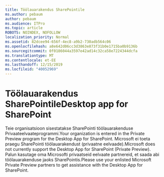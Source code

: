```yaml
---
title: Töölauarakendus SharePointile
ms.author: pebaum
author: pebaum
ms.audience: ITPro
ms.topic: article
ROBOTS: NOINDEX, NOFOLLOW
localization_priority: Normal
ms.assetid: 82dcee94-656f-4ec8-a9b2-730adb564c06
ms.openlocfilehash: a8e642d06cc3d3863e873f31b0e1715ba0b9136b
ms.sourcegitcommit: 0f0186044a3597e42ad14c32ca58e7224344dcfa
ms.translationtype: MT
ms.contentlocale: et-EE
ms.lasthandoff: 12/15/2019
ms.locfileid: "40052969"
---
```

# <a name="desktop-app-for-sharepoint"></a><span data-ttu-id="37985-102">Töölauarakendus SharePointile</span><span class="sxs-lookup"><span data-stu-id="37985-102">Desktop app for SharePoint</span></span>

<span data-ttu-id="37985-103">Teie organisatsioon sisestatakse SharePointi töölauarakenduse Privaateelvaateprogrammi.</span><span class="sxs-lookup"><span data-stu-id="37985-103">Your organization is entered in the Private Preview program for the Desktop App for SharePoint.</span></span> <span data-ttu-id="37985-104">Microsoft ei toeta praegu SharePointi töölauarakendust (privaatne eelvaade).</span><span class="sxs-lookup"><span data-stu-id="37985-104">Microsoft does not currently support the Desktop App for SharePoint (Private Preview).</span></span> <span data-ttu-id="37985-105">Palun kasutage oma Microsofti privaatseid eelvaate partnereid, et saada abi töölauarakenduse jaoks SharePointis.</span><span class="sxs-lookup"><span data-stu-id="37985-105">Please use your enlisted Microsoft Private Preview partners to get assistance with the Desktop App for SharePoint.</span></span>
